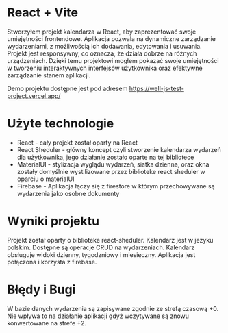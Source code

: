 # React + Vite

Stworzyłem projekt kalendarza w React, aby zaprezentować swoje umiejętności frontendowe. Aplikacja pozwala na dynamiczne zarządzanie wydarzeniami, z możliwością ich dodawania, edytowania i usuwania. Projekt jest responsywny, co oznacza, że działa dobrze na różnych urządzeniach. Dzięki temu projektowi mogłem pokazać swoje umiejętności w tworzeniu interaktywnych interfejsów użytkownika oraz efektywne zarządzanie stanem aplikacji.

Demo projektu dostępne jest pod adresem https://well-js-test-project.vercel.app/

# Użyte technologie

- React - cały projekt został oparty na React
- React Sheduler - główny koncept czyli stworzenie kalendarza wydarzeń dla użytkownika, jego działanie zostało oparte na tej bibliotece
- MaterialUI - stylizacja wyglądu wydarzeń, siatka dzienna, oraz okna zostały domyślnie wystilizowane przez biblioteke react sheduler w oparciu o materialUI
- Firebase - Aplikacja łączy się z firestore w którym przechowywane są wydarzenia jako osobne dokumenty

# Wyniki projektu

Projekt został oparty o biblioteke react-sheduler.
Kalendarz jest w jezyku polskim.
Dostępne są operacje CRUD na wydarzeniach.
Kalendarz obsługuje widoki dzienny, tygodzniowy i miesięczny.
Aplikacja jest połączona i korzysta z firebase.

# Błędy i Bugi

W bazie danych wydarzenia są zapisywane zgodnie ze strefą czasową +0.
Nie wpływa to na działanie aplikacji gdyż wczytywane są znowu konwertowane na strefe +2.
